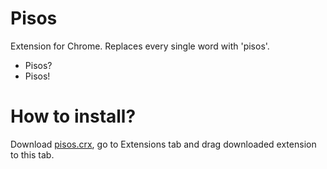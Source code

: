 # Pisos
Extension for Chrome. Replaces every single word with 'pisos'.
* Pisos?
* Pisos!

# How to install?
Download [pisos.crx](http://github.com/Solant/pisos/blob/master/pisos.crx?raw=true), go to Extensions tab and drag downloaded extension to this tab.
